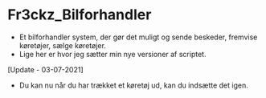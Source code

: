 # Fr3ckz_Bilforhandler

- Et bilforhandler system, der gør det muligt og sende beskeder, fremvise køretøjer, sælge køretøjer.
- Lige her er hvor jeg sætter min nye versioner af scriptet.

[Update - 03-07-2021]
- Du kan nu når du har trækket et køretøj ud, kan du indsætte det igen.
